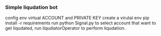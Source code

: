 ### Simple liqudation bot

config env virtual ACCOUNT and PRIVATE KEY
create a virutal env
pip install -r requirements
run python Signal.py to select account that want to get liqudated,
run liqudiatorOperator to perform liqudation.
